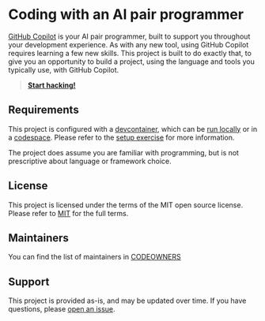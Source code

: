 # Coding with an AI pair programmer

[GitHub Copilot](https://github.com/features/copilot) is your AI pair programmer, built to support you throughout your development experience. As with any new tool, using GitHub Copilot requires learning a few new skills. This project is built to do exactly that, to give you an opportunity to build a project, using the language and tools you typically use, with GitHub Copilot.

> **[Start hacking!](./hackathon.md)**

## Requirements

This project is configured with a [devcontainer](./.devcontainer/devcontainer.json), which can be [run locally](https://code.visualstudio.com/docs/devcontainers/containers) or in a [codespace](https://github.com/features/codespaces). Please refer to the [setup exercise](./content/0-get-started.md) for more information.

The project does assume you are familiar with programming, but is not prescriptive about language or framework choice.

## License 

This project is licensed under the terms of the MIT open source license. Please refer to [MIT](./LICENSE.txt) for the full terms.

## Maintainers 

You can find the list of maintainers in [CODEOWNERS](./.github/CODEOWNERS)

## Support

This project is provided as-is, and may be updated over time. If you have questions, please [open an issue](/issues/new).
